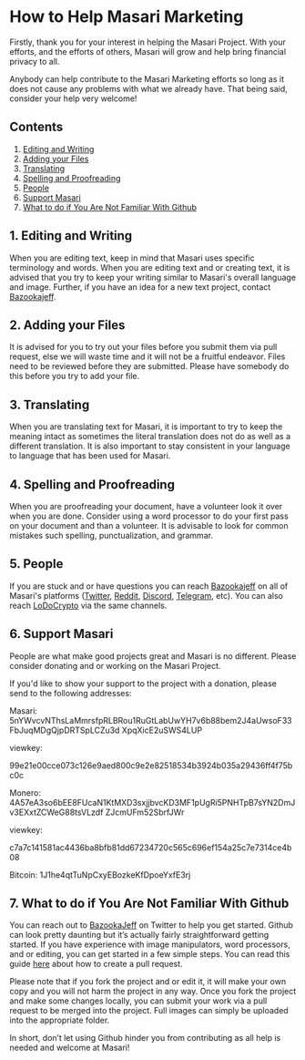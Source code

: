 # How to Help Masari Marketing

Firstly, thank you for your interest in helping the Masari Project. With your efforts, and the efforts of others, Masari will grow and help bring financial privacy to all. 

Anybody can help contribute to the Masari Marketing efforts so long as it does not cause any problems with what we already have. That being said, consider your help very welcome! 

## Contents

1. [Editing and Writing](#1-editing-and-writing) 
2. [Adding your Files](#2-adding-your-files)
3. [Translating](#3-translating)
4. [Spelling and Proofreading](#4-spelling-and-proofreading)
5. [People](#5-people)
6. [Support Masari](#6-support-masari)
7. [What to do if You Are Not Familiar With Github](#7-What-to-do-if-You-Are-Not-Familiar-With-Github)

## 1. Editing and Writing

When you are editing text, keep in mind that Masari uses specific terminology and words. When you are editing text and or creating text, it is advised that you try to keep your writing similar to Masari's overall language and image. 
Further, if you have an idea for a new text project, contact [Bazookajeff](https://twitter.com/bazookajeff).

## 2. Adding your Files

It is advised for you to try out your files before you submit them via pull request, else we will waste time and it will not be a fruitful endeavor. Files need to be reviewed before they are submitted. Please have somebody do this 
before you try to add your file. 

## 3. Translating

When you are translating text for Masari, it is important to try to keep the meaning intact as sometimes the literal translation does not do as well as a different translation. It is also important to stay consistent in your language
to language that has been used for Masari. 

## 4. Spelling and Proofreading

When you are proofreading your document, have a volunteer look it over when you are done. Consider using a word processor to do your first pass on your document and than a volunteer. It is advisable to look for common mistakes such 
spelling, punctualization, and grammar. 

## 5. People

If you are stuck and or have questions you can reach [Bazookajeff](https://twitter.com/bazookajeff) on all of Masari's platforms ([Twitter](https://twitter.com/masaricurrency), [Reddit](https://www.reddit.com/r/masari), [Discord](https://discord.gg/sMCwMqs), [Telegram](https://t.me/masaricurrency), etc). You can also reach [LoDoCrypto](https://www.reddit.com/user/LoDoCrypto) via the same channels. 

## 6. Support Masari

People are what make good projects great and Masari is no different. Please consider donating and or working on the Masari Project.

If you'd like to show your support to the project with a donation, please send to the following addresses:

Masari: 5nYWvcvNThsLaMmrsfpRLBRou1RuGtLabUwYH7v6b88bem2J4aUwsoF33FbJuqMDgQjpDRTSpLCZu3d XpqXicE2uSWS4LUP

viewkey:

99e21e00cce073c126e9aed800c9e2e82518534b3924b035a29436ff4f75bc0c

Monero: 4A57eA3so6bEE8FUcaN1KtMXD3sxjjbvcKD3MF1pUgRi5PNHTpB7sYN2DmJv3EXxtZCWeG88tsVLzdf ZJcmUFm52SbrfJWr

viewkey:

c7a7c141581ac4436ba8bfb81dd67234720c565c696ef154a25c7e7314ce4b08

Bitcoin: 1J1he4qtTuNpCxyEBozkeKfDpoeYxfE3rj

## 7. What to do if You Are Not Familiar With Github

You can reach out to [BazookaJeff]( https://twitter.com/bazookajeff) on Twitter to help you get started. Github can look pretty daunting but it’s actually fairly straightforward getting started. If you have experience with image manipulators, word processors, and or editing, you can get started in a few simple steps. You can read this guide [here]( https://help.github.com/en/articles/creating-a-pull-request) about how to create a pull request. 

Please note that if you fork the project and or edit it, it will make your own copy and you will not harm the project in any way. Once you fork the project and make some changes locally, you can submit your work via a pull request to be merged into the project. Full images can simply be uploaded into the appropriate folder. 

In short, don’t let using Github hinder you from contributing as all help is needed and welcome at Masari!


